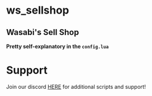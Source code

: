 # ws_sellshop

## Wasabi's Sell Shop

**Pretty self-explanatory in the `config.lua`**

# Support
Join our discord <a href='https://discord.gg/XJFNyMy3Bv'>HERE</a> for additional scripts and support!